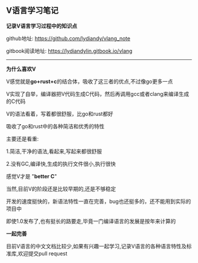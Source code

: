

## V语言学习笔记

**记录V语言学习过程中的知识点**

github地址: https://github.com/lydiandy/vlang_note

gitbook阅读地址: https://lydiandylin.gitbook.io/vlang

---

**为什么喜欢V**

V感觉就是**go+rust+c**的结合体，吸收了这三者的优点,不过像go更多一点

V实现了自举，编译器把V代码生成C代码，然后再调用gcc或者clang来编译生成的C代码

V的语法看着，写着都很舒服，比go和rust都好

吸收了go和rust中的各种简洁和优秀的特性

主要还是看重:

1.简洁,干净的语法,看起来,写起来都很舒服

2.没有GC,编译快,生成的执行文件很小,执行很快

感觉V才是 "**better C**"

当然,目前V的阶段还是比较早期的,还是不够稳定

开发的速度挺快的，新语法特性一直在完善，bug也还挺多的，还不能用到实际的项目中

即使1.0发布了,也有挺长的路要走,毕竟一门编译语言的发展是按年来计算的

**一起完善**

目前V语言的中文文档比较少,如果有兴趣一起学习,记录V语言的各种语言特性及标准库,欢迎提交pull request



